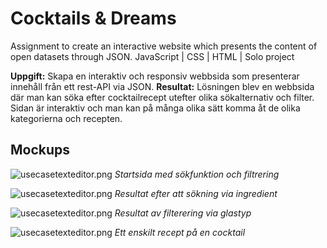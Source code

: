 # Cocktails & Dreams
Assignment to create an interactive website which presents the content of open datasets through JSON. JavaScript | CSS | HTML | Solo project

**Uppgift:** Skapa en interaktiv och responsiv webbsida som presenterar innehåll från ett rest-API via JSON. 
**Resultat:** Lösningen blev en webbsida där man kan söka efter cocktailrecept utefter olika sökalternativ och filter. Sidan är interaktiv och man kan på många olika sätt komma åt de olika kategorierna och recepten.

## Mockups
![usecasetexteditor.png](https://github.com/virveln/2023-isgc08-hvirfvel/blob/main/lab2/img-mockups/cnd1.png)
*Startsida med sökfunktion och filtrering*

![usecasetexteditor.png](https://github.com/virveln/2023-isgc08-hvirfvel/blob/main/lab2/img-mockups/cnd2.png)
*Resultat efter att sökning via ingredient*

![usecasetexteditor.png](https://github.com/virveln/2023-isgc08-hvirfvel/blob/main/lab2/img-mockups/cnd3.png)
*Resultat av filterering via glastyp*

![usecasetexteditor.png](https://github.com/virveln/2023-isgc08-hvirfvel/blob/main/lab2/img-mockups/cnd4.png)
*Ett enskilt recept på en cocktail*
